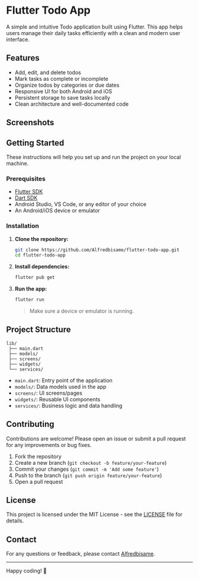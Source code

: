 # Flutter Todo App

A simple and intuitive Todo application built using Flutter. This app helps users manage their daily tasks efficiently with a clean and modern user interface. 

## Features

- Add, edit, and delete todos
- Mark tasks as complete or incomplete
- Organize todos by categories or due dates
- Responsive UI for both Android and iOS
- Persistent storage to save tasks locally
- Clean architecture and well-documented code

## Screenshots

<!-- Add screenshots of your app here -->
<!-- Example: -->
<!-- ![Screenshot1](screenshots/screen1.png) -->
<!-- ![Screenshot2](screenshots/screen2.png) -->

## Getting Started

These instructions will help you set up and run the project on your local machine.

### Prerequisites

- [Flutter SDK](https://flutter.dev/docs/get-started/install)
- [Dart SDK](https://dart.dev/get-dart)
- Android Studio, VS Code, or any editor of your choice
- An Android/iOS device or emulator

### Installation

1. **Clone the repository:**

    ```bash
    git clone https://github.com/Alfredbisame/flutter-todo-app.git
    cd flutter-todo-app
    ```

2. **Install dependencies:**

    ```bash
    flutter pub get
    ```

3. **Run the app:**

    ```bash
    flutter run
    ```
    > Make sure a device or emulator is running.

## Project Structure

```
lib/
 ├── main.dart
 ├── models/
 ├── screens/
 ├── widgets/
 └── services/
```

- `main.dart`: Entry point of the application
- `models/`: Data models used in the app
- `screens/`: UI screens/pages
- `widgets/`: Reusable UI components
- `services/`: Business logic and data handling

## Contributing

Contributions are welcome! Please open an issue or submit a pull request for any improvements or bug fixes.

1. Fork the repository
2. Create a new branch (`git checkout -b feature/your-feature`)
3. Commit your changes (`git commit -m 'Add some feature'`)
4. Push to the branch (`git push origin feature/your-feature`)
5. Open a pull request

## License

This project is licensed under the MIT License - see the [LICENSE](LICENSE) file for details.

## Contact

For any questions or feedback, please contact [Alfredbisame](https://github.com/Alfredbisame).

---
Happy coding! 🚀
